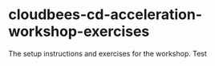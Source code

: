 # cloudbees-cd-acceleration-workshop-exercises
The setup instructions and exercises for the workshop. Test
